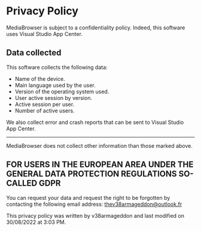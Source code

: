 # Privacy Policy

MediaBrowser is subject to a confidentiality policy. Indeed, this software uses Visual Studio App Center.

## Data collected

This software collects the following data:
- Name of the device.
- Main language used by the user.
- Version of the operating system used.
- User active session by version.
- Active session per user.
- Number of active users.

We also collect error and crash reports that can be sent to Visual Studio App Center.

--------------------------------------

MediaBrowser does not collect other information than those marked above.

## FOR USERS IN THE EUROPEAN AREA UNDER THE GENERAL DATA PROTECTION REGULATIONS SO-CALLED GDPR

You can request your data and request the right to be forgotten by contacting the following email address: [thev38armageddon@outlook.fr](mailto:thev38armageddon@outlook.fr)

This privacy policy was written by v38armageddon and last modified on 30/08/2022 at 3:03 PM.
